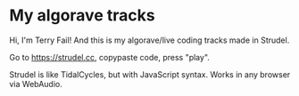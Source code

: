 # My algorave tracks

Hi, I'm Terry Fail! And this is my algorave/live coding tracks made in Strudel.

Go to https://strudel.cc, copypaste code, press "play".

Strudel is like TidalCycles, but with JavaScript syntax. Works in any browser via WebAudio.
<!-- 
## Tips and tricks

- put it in quotes. or remove.

## Questions

- somecycles apply to multiple
- performance -->